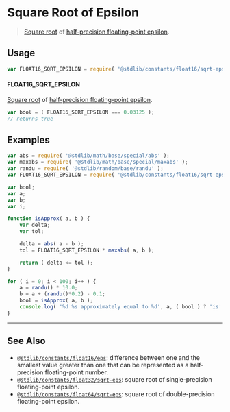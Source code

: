 <!--

@license Apache-2.0

Copyright (c) 2018 The Stdlib Authors.

Licensed under the Apache License, Version 2.0 (the "License");
you may not use this file except in compliance with the License.
You may obtain a copy of the License at

   http://www.apache.org/licenses/LICENSE-2.0

Unless required by applicable law or agreed to in writing, software
distributed under the License is distributed on an "AS IS" BASIS,
WITHOUT WARRANTIES OR CONDITIONS OF ANY KIND, either express or implied.
See the License for the specific language governing permissions and
limitations under the License.

-->

# Square Root of Epsilon

> [Square root][@stdlib/math/base/special/sqrt] of [half-precision floating-point epsilon][@stdlib/constants/float16/eps].

<section class="usage">

## Usage

```javascript
var FLOAT16_SQRT_EPSILON = require( '@stdlib/constants/float16/sqrt-eps' );
```

#### FLOAT16_SQRT_EPSILON

[Square root][@stdlib/math/base/special/sqrt] of [half-precision floating-point epsilon][@stdlib/constants/float16/eps].

```javascript
var bool = ( FLOAT16_SQRT_EPSILON === 0.03125 );
// returns true
```

</section>

<!-- /.usage -->

<section class="examples">

## Examples

<!-- eslint no-undef: "error" -->

```javascript
var abs = require( '@stdlib/math/base/special/abs' );
var maxabs = require( '@stdlib/math/base/special/maxabs' );
var randu = require( '@stdlib/random/base/randu' );
var FLOAT16_SQRT_EPSILON = require( '@stdlib/constants/float16/sqrt-eps' );

var bool;
var a;
var b;
var i;

function isApprox( a, b ) {
    var delta;
    var tol;

    delta = abs( a - b );
    tol = FLOAT16_SQRT_EPSILON * maxabs( a, b );

    return ( delta <= tol );
}

for ( i = 0; i < 100; i++ ) {
    a = randu() * 10.0;
    b = a + (randu()*0.2) - 0.1;
    bool = isApprox( a, b );
    console.log( '%d %s approximately equal to %d', a, ( bool ) ? 'is' : 'is not', b );
}
```

</section>

<!-- /.examples -->

<!-- Section for related `stdlib` packages. Do not manually edit this section, as it is automatically populated. -->

<section class="related">

* * *

## See Also

-   <span class="package-name">[`@stdlib/constants/float16/eps`][@stdlib/constants/float16/eps]</span><span class="delimiter">: </span><span class="description">difference between one and the smallest value greater than one that can be represented as a half-precision floating-point number.</span>
-   <span class="package-name">[`@stdlib/constants/float32/sqrt-eps`][@stdlib/constants/float32/sqrt-eps]</span><span class="delimiter">: </span><span class="description">square root of single-precision floating-point epsilon.</span>
-   <span class="package-name">[`@stdlib/constants/float64/sqrt-eps`][@stdlib/constants/float64/sqrt-eps]</span><span class="delimiter">: </span><span class="description">square root of double-precision floating-point epsilon.</span>

</section>

<!-- /.related -->

<!-- Section for all links. Make sure to keep an empty line after the `section` element and another before the `/section` close. -->

<section class="links">

[@stdlib/math/base/special/sqrt]: https://github.com/stdlib-js/math-base-special-sqrt

<!-- <related-links> -->

[@stdlib/constants/float16/eps]: https://github.com/stdlib-js/constants/tree/main/float16/eps

[@stdlib/constants/float32/sqrt-eps]: https://github.com/stdlib-js/constants/tree/main/float32/sqrt-eps

[@stdlib/constants/float64/sqrt-eps]: https://github.com/stdlib-js/constants/tree/main/float64/sqrt-eps

<!-- </related-links> -->

</section>

<!-- /.links -->
